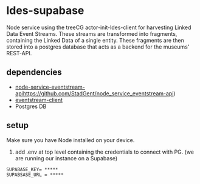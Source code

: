 # ldes-supabase

Node service  using the treeCG actor-init-ldes-client for harvesting Linked Data Event Streams. These streams are transformed into fragments, containing the Linked Data of a single entity. These fragments are then stored into a postgres database that acts as a backend for the museums' REST-API. 

## dependencies
* [node-service-eventstream-api](https://github.com/StadGent/node_service_eventstream-api)https://github.com/StadGent/node_service_eventstream-api)
* [eventstream-client](https://github.com/TREEcg/event-stream-client/tree/main/packages/actor-init-ldes-client#treecgactor-init-ldes-client)
* Postgres DB

## setup 

Make sure you have Node installed on your device. 

1. add .env at top level containing the credentials to connect with PG. (we are running our instance on a Supabase)

```
SUPABASE_KEY= *****
SUPABSASE_URL = *****
```





